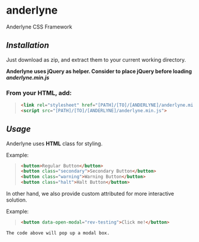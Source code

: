 # anderlyne
Anderlyne CSS Framework

## _Installation_

Just download as zip, and extract them to your current working directory.

**Anderlyne uses jQuery as helper. Consider to place jQuery before loading _anderlyne.min.js_**

### From your HTML, add:
> ```html
> <link rel="stylesheet" href="[PATH]/[TO]/[ANDERLYNE]/anderlyne.min.css">
> <script src="[PATH]/[TO]/[ANDERLYNE]/anderlyne.min.js">
> ```

## _Usage_

Anderlyne uses **HTML** class for styling.

Example:
> ```html
> <button>Regular Button</button>
> <button class="secondary">Secondary Button</button>
> <button class="warning">Warning Button</button>
> <button class="halt">Halt Button</button>
>```

In other hand, we also provide custom attributed for more interactive solution.

Example:
> ```html
> <button data-open-modal="rev-testing">Click me!</button>
```
The code above will pop up a modal box.

